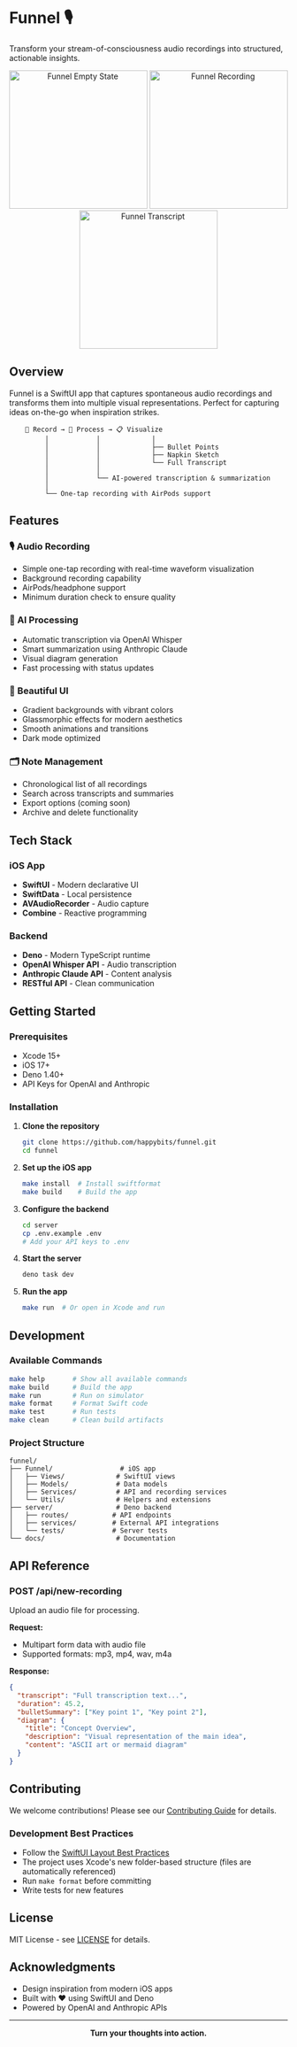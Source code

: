 # Funnel 🎙️

Transform your stream-of-consciousness audio recordings into structured, actionable insights.

<div align="center">
  <img src="docs/images/funnel-empty.png" width="250" alt="Funnel Empty State" />
  <img src="docs/images/funnel-recording.png" width="250" alt="Funnel Recording" />
  <img src="docs/images/funnel-transcript.png" width="250" alt="Funnel Transcript" />
</div>

## Overview

Funnel is a SwiftUI app that captures spontaneous audio recordings and transforms them into multiple visual representations. Perfect for capturing ideas on-the-go when inspiration strikes.

```
    🎤 Record → 🤖 Process → 📋 Visualize
         │            │             │
         │            │             ├── Bullet Points
         │            │             ├── Napkin Sketch
         │            │             └── Full Transcript
         │            │
         │            └── AI-powered transcription & summarization
         │
         └── One-tap recording with AirPods support
```

## Features

### 🎙️ Audio Recording
- Simple one-tap recording with real-time waveform visualization
- Background recording capability
- AirPods/headphone support
- Minimum duration check to ensure quality

### 🤖 AI Processing
- Automatic transcription via OpenAI Whisper
- Smart summarization using Anthropic Claude
- Visual diagram generation
- Fast processing with status updates

### 📱 Beautiful UI
- Gradient backgrounds with vibrant colors
- Glassmorphic effects for modern aesthetics
- Smooth animations and transitions
- Dark mode optimized

### 🗂️ Note Management
- Chronological list of all recordings
- Search across transcripts and summaries
- Export options (coming soon)
- Archive and delete functionality

## Tech Stack

### iOS App
- **SwiftUI** - Modern declarative UI
- **SwiftData** - Local persistence
- **AVAudioRecorder** - Audio capture
- **Combine** - Reactive programming

### Backend
- **Deno** - Modern TypeScript runtime
- **OpenAI Whisper API** - Audio transcription
- **Anthropic Claude API** - Content analysis
- **RESTful API** - Clean communication

## Getting Started

### Prerequisites
- Xcode 15+
- iOS 17+
- Deno 1.40+
- API Keys for OpenAI and Anthropic

### Installation

1. **Clone the repository**
   ```bash
   git clone https://github.com/happybits/funnel.git
   cd funnel
   ```

2. **Set up the iOS app**
   ```bash
   make install  # Install swiftformat
   make build    # Build the app
   ```

3. **Configure the backend**
   ```bash
   cd server
   cp .env.example .env
   # Add your API keys to .env
   ```

4. **Start the server**
   ```bash
   deno task dev
   ```

5. **Run the app**
   ```bash
   make run  # Or open in Xcode and run
   ```

## Development

### Available Commands

```bash
make help       # Show all available commands
make build      # Build the app
make run        # Run on simulator
make format     # Format Swift code
make test       # Run tests
make clean      # Clean build artifacts
```

### Project Structure

```
funnel/
├── Funnel/                 # iOS app
│   ├── Views/             # SwiftUI views
│   ├── Models/            # Data models
│   ├── Services/          # API and recording services
│   └── Utils/             # Helpers and extensions
├── server/                # Deno backend
│   ├── routes/           # API endpoints
│   ├── services/         # External API integrations
│   └── tests/            # Server tests
└── docs/                  # Documentation
```

## API Reference

### POST /api/new-recording
Upload an audio file for processing.

**Request:**
- Multipart form data with audio file
- Supported formats: mp3, mp4, wav, m4a

**Response:**
```json
{
  "transcript": "Full transcription text...",
  "duration": 45.2,
  "bulletSummary": ["Key point 1", "Key point 2"],
  "diagram": {
    "title": "Concept Overview",
    "description": "Visual representation of the main idea",
    "content": "ASCII art or mermaid diagram"
  }
}
```

## Contributing

We welcome contributions! Please see our [Contributing Guide](CONTRIBUTING.md) for details.

### Development Best Practices
- Follow the [SwiftUI Layout Best Practices](docs/swiftui-layout-best-practices.md)
- The project uses Xcode's new folder-based structure (files are automatically referenced)
- Run `make format` before committing
- Write tests for new features

## License

MIT License - see [LICENSE](LICENSE) for details.

## Acknowledgments

- Design inspiration from modern iOS apps
- Built with ❤️ using SwiftUI and Deno
- Powered by OpenAI and Anthropic APIs

---

<div align="center">
  <strong>Turn your thoughts into action.</strong>
</div>